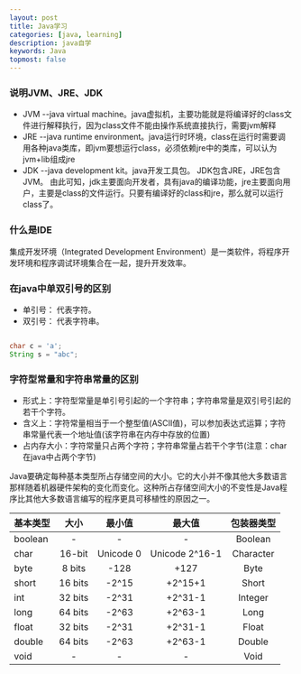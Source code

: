 ```yaml
---
layout: post
title: Java学习
categories: [java, learning]
description: java自学
keywords: Java
topmost: false
---
```


### 说明JVM、JRE、JDK
- JVM --java virtual machine。java虚拟机，主要功能就是将编译好的class文件进行解释执行，因为class文件不能由操作系统直接执行，需要jvm解释
- JRE --java runtime environment。java运行时环境，class在运行时需要调用各种java类库，即jvm要想运行class，必须依赖jre中的类库，可以认为jvm+lib组成jre
- JDK --java development kit。java开发工具包。
JDK包含JRE，JRE包含JVM。
由此可知，jdk主要面向开发者，具有java的编译功能，jre主要面向用户，主要是class的文件运行。只要有编译好的class和jre，那么就可以运行class了。

### 什么是IDE
集成开发环境（Integrated Development Environment）是一类软件，将程序开发环境和程序调试环境集合在一起，提升开发效率。

### 在java中单双引号的区别
- 单引号： 代表字符。
- 双引号： 代表字符串。

```java

char c = 'a';
String s = "abc";

```

### 字符型常量和字符串常量的区别

- 形式上：字符型常量是单引号引起的一个字符串；字符串常量是双引号引起的若干个字符。
- 含义上：字符常量相当于一个整型值(ASCII值)，可以参加表达式运算；字符串常量代表一个地址值(该字符串在内存中存放的位置)
- 占内存大小：字符常量只占两个字符；字符串常量占若干个字节(注意：char在java中占两个字节)

Java要确定每种基本类型所占存储空间的大小。它的大小并不像其他大多数语言 那样随着机器硬件架构的变化而变化。这种所占存储空间大小的不变性是Java程序比其他大多数语言编写的程序更具可移植性的原因之一。

| 基本类型 | 大小 | 最小值 | 最大值 | 包装器类型 |
| :----- | :----: | :----: | :-----: | :----: |
| boolean | - | - | - | Boolean |
| char | 16-bit | Unicode 0 | Unicode 2^16-1 | Character |
| byte | 8 bits | -128 | +127 | Byte |
| short | 16 bits | -2^15 | +2^15+1 | Short |
| int | 32 bits | -2^31 | +2^31-1 | Integer |
| long | 64 bits | -2^63 | +2^63-1 | Long |
| float | 32 bits | -2^31 | +2^31-1 | Float |
| double | 64 bits | -2^63 | +2^63-1 | Double |
| void | - | - | - | Void | 